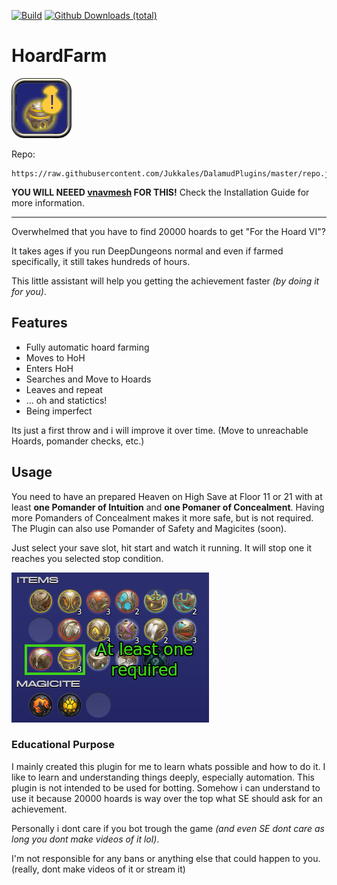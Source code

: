 [![Build](https://github.com/Jukkales/HoardFarm/actions/workflows/build-plugin.yml/badge.svg)](https://github.com/Jukkales/HoardFarm/actions/workflows/build-plugin.yml)
[![Github Downloads (total)](https://img.shields.io/github/downloads/Jukkales/HoardFarm/total.svg)]()

# HoardFarm

![image](icon.png)

Repo:
```
https://raw.githubusercontent.com/Jukkales/DalamudPlugins/master/repo.json
```
**YOU WILL NEEED [vnavmesh](https://github.com/awgil/ffxiv_navmesh) FOR THIS!**
Check the Installation Guide for more information.

---

Overwhelmed that you have to find 20000 hoards to get "For the Hoard VI"?

It takes ages if you run DeepDungeons normal and even if farmed specifically, it still takes hundreds of hours.

This little assistant will help you getting the achievement faster _(by doing it for you)_.

## Features
- Fully automatic hoard farming
- Moves to HoH
- Enters HoH
- Searches and Move to Hoards
- Leaves and repeat
- ... oh and statictics!
- Being imperfect

Its just a first throw and i will improve it over time. (Move to unreachable Hoards, pomander checks, etc.)

## Usage

You need to have an prepared Heaven on High Save at Floor 11 or 21 with at least **one Pomander of Intuition** and **one Pomaner of Concealment**.
Having more Pomanders of Concealment makes it more safe, but is not required. The Plugin can also use Pomander of Safety and Magicites (soon).

Just select your save slot, hit start and watch it running. It will stop one it reaches you selected stop condition.

![image](images/pomander.png)

### Educational Purpose

I mainly created this plugin for me to learn whats possible and how to do it. 
I like to learn and understanding things deeply, especially automation.
This plugin is not intended to be used for botting.
Somehow i can understand to use it because 20000 hoards is way over the top what SE should ask for an achievement.

Personally i dont care if you bot trough the game _(and even SE dont care as long you dont make videos of it lol)_.

I'm not responsible for any bans or anything else that could happen to you. (really, dont make videos of it or stream it)
